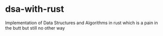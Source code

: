 # dsa-with-rust
Implementation of Data Structures and Algorithms in rust which is a pain in the butt but still no other way
